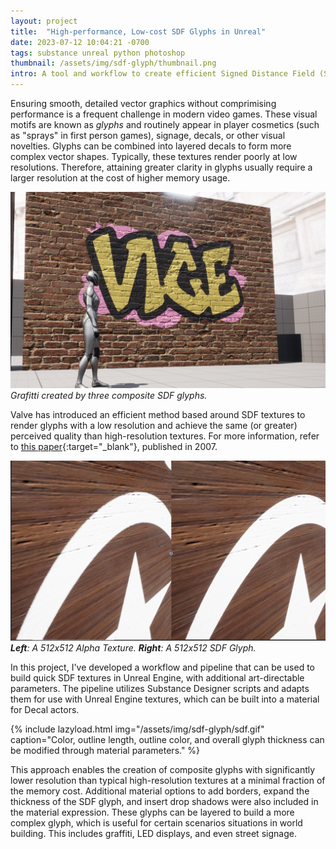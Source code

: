 ```yaml
---
layout: project
title:  "High-performance, Low-cost SDF Glyphs in Unreal"
date: 2023-07-12 10:04:21 -0700
tags: substance unreal python photoshop
thumbnail: /assets/img/sdf-glyph/thumbnail.png
intro: A tool and workflow to create efficient Signed Distance Field (SDF)  glyphs with additional parameters to for stylistic glyph properties
---
```


Ensuring smooth, detailed vector graphics without comprimising  performance is a frequent challenge in modern video games. These visual motifs are known as *glyphs* and routinely appear in player cosmetics (such as "sprays" in first person games), signage, decals, or other visual novelties. Glyphs can be combined into layered decals to form more complex vector shapes. Typically, these textures render poorly at low resolutions. Therefore, attaining greater clarity in glyphs usually require a larger resolution at the cost of higher memory usage.

![SDF Glyphs: Main](/assets/img/sdf-glyph/thumbnail.png)
*Grafitti created by three composite SDF glyphs.*

Valve has introduced an efficient method based around SDF textures to render glyphs with a low resolution and achieve the same (or greater) perceived quality than high-resolution textures. For more information, refer to [this paper](https://steamcdn-a.akamaihd.net/apps/valve/2007/SIGGRAPH2007_AlphaTestedMagnification.pdf){:target="_blank"}, published in 2007.

![SDF Glyphs: Compare](/assets/img/sdf-glyph/compare.png)
***Left**: A 512x512 Alpha Texture. **Right**: A 512x512 SDF Glyph.*

In this project, I've developed a workflow and pipeline that can be used to build quick SDF textures in Unreal Engine, with additional art-directable parameters. The pipeline utilizes Substance Designer scripts and adapts them for use with Unreal Engine textures, which can be built into a material for Decal actors.

{% include lazyload.html img="/assets/img/sdf-glyph/sdf.gif" caption="Color, outline length, outline color, and overall glyph thickness can be modified through material parameters." %}

This approach enables the creation of composite glyphs with significantly lower resolution than typical high-resolution textures at a minimal fraction of the memory cost. Additional material options to add borders, expand the thickness of the SDF glyph, and insert drop shadows were also included in the material expression. These glyphs can be layered to build a more complex glyph, which is useful for certain scenarios situations in world building. This includes graffiti, LED displays, and even street signage.